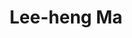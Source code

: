 ---
layout: people
hidden: true
title: Lee-heng Ma
name: Lee-heng Ma
student_id: d03922009
status: quit
program: PhD student
entry_year: 2014
exit_year: 2015
link: true
external_url: 
image: /people/images/leeheng.jpg
research_interests: machine learning
brief: 
---